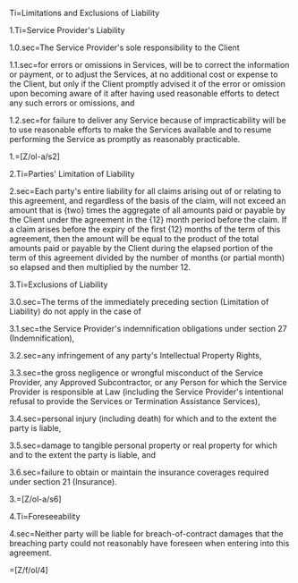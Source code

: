 Ti=Limitations and Exclusions of Liability

1.Ti=Service Provider's Liability

1.0.sec=The Service Provider's sole responsibility to the Client

1.1.sec=for errors or omissions in Services, will be to correct the information or payment, or to adjust the Services, at no additional cost or expense to the Client, but only if the Client promptly advised it of the error or omission upon becoming aware of it after having used reasonable efforts to detect any such errors or omissions, and

1.2.sec=for failure to deliver any Service because of impracticability will be to use reasonable efforts to make the Services available and to resume performing the Service as promptly as reasonably practicable.

1.=[Z/ol-a/s2]

2.Ti=Parties' Limitation of Liability

2.sec=Each party's entire liability for all claims arising out of or relating to this agreement, and regardless of the basis of the claim, will not exceed an amount that is {two} times the aggregate of all amounts paid or payable by the Client under the agreement in the {12} month period before the claim. If a claim arises before the expiry of the first {12} months of the term of this agreement, then the amount will be equal to the product of the total amounts paid or payable by the Client during the elapsed portion of the term of this agreement divided by the number of months (or partial month) so elapsed and then multiplied by the number 12.

3.Ti=Exclusions of Liability

3.0.sec=The terms of the immediately preceding section (Limitation of Liability) do not apply in the case of

3.1.sec=the Service Provider's indemnification obligations under section 27 (Indemnification),

3.2.sec=any infringement of any party's Intellectual Property Rights,

3.3.sec=the gross negligence or wrongful misconduct of the Service Provider, any Approved Subcontractor, or any Person for which the Service Provider is responsible at Law (including the Service Provider's intentional refusal to provide the Services or Termination Assistance Services),

3.4.sec=personal injury (including death) for which and to the extent the party is liable,

3.5.sec=damage to tangible personal property or real property for which and to the extent the party is liable, and

3.6.sec=failure to obtain or maintain the insurance coverages required under section 21 (Insurance).

3.=[Z/ol-a/s6]

4.Ti=Foreseeability

4.sec=Neither party will be liable for breach-of-contract damages that the breaching party could not reasonably have foreseen when entering into this agreement.

=[Z/f/ol/4]

